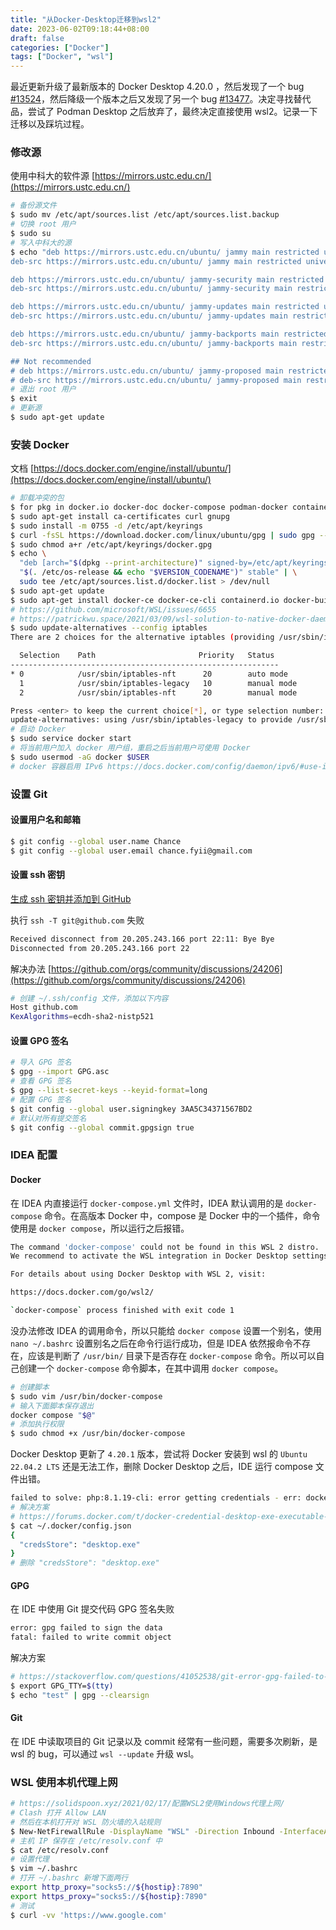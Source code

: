 ```yaml
---
title: "从Docker-Desktop迁移到wsl2"
date: 2023-06-02T09:18:44+08:00
draft: false
categories: ["Docker"]
tags: ["Docker", "wsl"]
---
```


最近更新升级了最新版本的 Docker Desktop 4.20.0 ，然后发现了一个 bug [#13524](https://github.com/docker/for-win/issues/13524)，然后降级一个版本之后又发现了另一个 bug [#13477](https://github.com/docker/for-win/issues/13477)。决定寻找替代品，尝试了 Podman Desktop 之后放弃了，最终决定直接使用 wsl2。记录一下迁移以及踩坑过程。

### 修改源

使用中科大的软件源 [https://mirrors.ustc.edu.cn/](https://mirrors.ustc.edu.cn/)

```bash
# 备份源文件
$ sudo mv /etc/apt/sources.list /etc/apt/sources.list.backup
# 切换 root 用户
$ sudo su
# 写入中科大的源
$ echo "deb https://mirrors.ustc.edu.cn/ubuntu/ jammy main restricted universe multiverse
deb-src https://mirrors.ustc.edu.cn/ubuntu/ jammy main restricted universe multiverse

deb https://mirrors.ustc.edu.cn/ubuntu/ jammy-security main restricted universe multiverse
deb-src https://mirrors.ustc.edu.cn/ubuntu/ jammy-security main restricted universe multiverse

deb https://mirrors.ustc.edu.cn/ubuntu/ jammy-updates main restricted universe multiverse
deb-src https://mirrors.ustc.edu.cn/ubuntu/ jammy-updates main restricted universe multiverse

deb https://mirrors.ustc.edu.cn/ubuntu/ jammy-backports main restricted universe multiverse
deb-src https://mirrors.ustc.edu.cn/ubuntu/ jammy-backports main restricted universe multiverse

## Not recommended
# deb https://mirrors.ustc.edu.cn/ubuntu/ jammy-proposed main restricted universe multiverse
# deb-src https://mirrors.ustc.edu.cn/ubuntu/ jammy-proposed main restricted universe multiverse" > /etc/apt/sources.list
# 退出 root 用户
$ exit
# 更新源
$ sudo apt-get update
```

### 安装 Docker

文档 [https://docs.docker.com/engine/install/ubuntu/](https://docs.docker.com/engine/install/ubuntu/)

```bash
# 卸载冲突的包
$ for pkg in docker.io docker-doc docker-compose podman-docker containerd runc; do sudo apt-get remove $pkg; done
$ sudo apt-get install ca-certificates curl gnupg
$ sudo install -m 0755 -d /etc/apt/keyrings
$ curl -fsSL https://download.docker.com/linux/ubuntu/gpg | sudo gpg --dearmor -o /etc/apt/keyrings/docker.gpg
$ sudo chmod a+r /etc/apt/keyrings/docker.gpg
$ echo \
  "deb [arch="$(dpkg --print-architecture)" signed-by=/etc/apt/keyrings/docker.gpg] https://download.docker.com/linux/ubuntu \
  "$(. /etc/os-release && echo "$VERSION_CODENAME")" stable" | \
  sudo tee /etc/apt/sources.list.d/docker.list > /dev/null
$ sudo apt-get update
$ sudo apt-get install docker-ce docker-ce-cli containerd.io docker-buildx-plugin docker-compose-plugin
# https://github.com/microsoft/WSL/issues/6655
# https://patrickwu.space/2021/03/09/wsl-solution-to-native-docker-daemon-not-starting/
$ sudo update-alternatives --config iptables
There are 2 choices for the alternative iptables (providing /usr/sbin/iptables).

  Selection    Path                       Priority   Status
------------------------------------------------------------
* 0            /usr/sbin/iptables-nft      20        auto mode
  1            /usr/sbin/iptables-legacy   10        manual mode
  2            /usr/sbin/iptables-nft      20        manual mode

Press <enter> to keep the current choice[*], or type selection number: 1
update-alternatives: using /usr/sbin/iptables-legacy to provide /usr/sbin/iptables (iptables) in manual mode
# 启动 Docker
$ sudo service docker start
# 将当前用户加入 docker 用户组，重启之后当前用户可使用 Docker
$ sudo usermod -aG docker $USER
# docker 容器启用 IPv6 https://docs.docker.com/config/daemon/ipv6/#use-ipv6-for-the-default-bridge-network
```

### 设置 Git

#### 设置用户名和邮箱

```bash
$ git config --global user.name Chance
$ git config --global user.email chance.fyii@gmail.com
```

#### 设置 ssh 密钥

[生成 ssh 密钥并添加到 GitHub](https://docs.github.com/zh/authentication/connecting-to-github-with-ssh/generating-a-new-ssh-key-and-adding-it-to-the-ssh-agent)

执行 `ssh -T git@github.com` 失败

```bash
Received disconnect from 20.205.243.166 port 22:11: Bye Bye
Disconnected from 20.205.243.166 port 22
```

解决办法 [https://github.com/orgs/community/discussions/24206](https://github.com/orgs/community/discussions/24206)

```bash
# 创建 ~/.ssh/config 文件，添加以下内容
Host github.com
KexAlgorithms=ecdh-sha2-nistp521
```

#### 设置 GPG 签名

```bash
# 导入 GPG 签名
$ gpg --import GPG.asc
# 查看 GPG 签名
$ gpg --list-secret-keys --keyid-format=long
# 配置 GPG 签名
$ git config --global user.signingkey 3AA5C34371567BD2
# 默认对所有提交签名
$ git config --global commit.gpgsign true
```

### IDEA 配置

#### Docker

在 IDEA 内直接运行 `docker-compose.yml` 文件时，IDEA 默认调用的是 `docker-compose` 命令。在高版本 Docker 中，compose 是 Docker 中的一个插件，命令使用是 `docker compose`，所以运行之后报错。

```bash
The command 'docker-compose' could not be found in this WSL 2 distro.
We recommend to activate the WSL integration in Docker Desktop settings.

For details about using Docker Desktop with WSL 2, visit:

https://docs.docker.com/go/wsl2/

`docker-compose` process finished with exit code 1
```

没办法修改 IDEA 的调用命令，所以只能给 `docker compose` 设置一个别名，使用 `nano ~/.bashrc` 设置别名之后在命令行运行成功，但是 IDEA 依然报命令不存在，应该是判断了 `/usr/bin/` 目录下是否存在 `docker-compose` 命令。所以可以自己创建一个 `docker-compose` 命令脚本，在其中调用 `docker compose`。

```bash
# 创建脚本
$ sudo vim /usr/bin/docker-compose
# 输入下面脚本保存退出
docker compose "$@"
# 添加执行权限
$ sudo chmod +x /usr/bin/docker-compose
```

Docker Desktop 更新了 `4.20.1` 版本，尝试将 Docker 安装到 wsl 的 `Ubuntu 22.04.2 LTS` 还是无法工作，删除 Docker Desktop 之后，IDE 运行 compose 文件出错。

```bash
failed to solve: php:8.1.19-cli: error getting credentials - err: docker-credential-desktop.exe resolves to executable in current directory (./docker-credential-desktop.exe), out: ``
# 解决方案
# https://forums.docker.com/t/docker-credential-desktop-exe-executable-file-not-found-in-path-using-wsl2/100225
$ cat ~/.docker/config.json
{
  "credsStore": "desktop.exe"
}
# 删除 "credsStore": "desktop.exe"
```

#### GPG

在 IDE 中使用 Git 提交代码 GPG 签名失败

```bash
error: gpg failed to sign the data
fatal: failed to write commit object
```

解决方案

```bash
# https://stackoverflow.com/questions/41052538/git-error-gpg-failed-to-sign-data
$ export GPG_TTY=$(tty)
$ echo "test" | gpg --clearsign
```

#### Git

在 IDE 中读取项目的 Git 记录以及 commit 经常有一些问题，需要多次刷新，是 wsl 的 bug，可以通过 `wsl --update` 升级 wsl。

### WSL 使用本机代理上网

```bash
# https://solidspoon.xyz/2021/02/17/配置WSL2使用Windows代理上网/
# Clash 打开 Allow LAN
# 然后在本机打开对 WSL 防火墙的入站规则
$ New-NetFirewallRule -DisplayName "WSL" -Direction Inbound -InterfaceAlias "vEthernet (WSL)" -Action Allow
# 主机 IP 保存在 /etc/resolv.conf 中
$ cat /etc/resolv.conf
# 设置代理
$ vim ~/.bashrc
# 打开 ~/.bashrc 新增下面两行
export http_proxy="socks5://${hostip}:7890"
export https_proxy="socks5://${hostip}:7890"
# 测试
$ curl -vv 'https://www.google.com'
```
